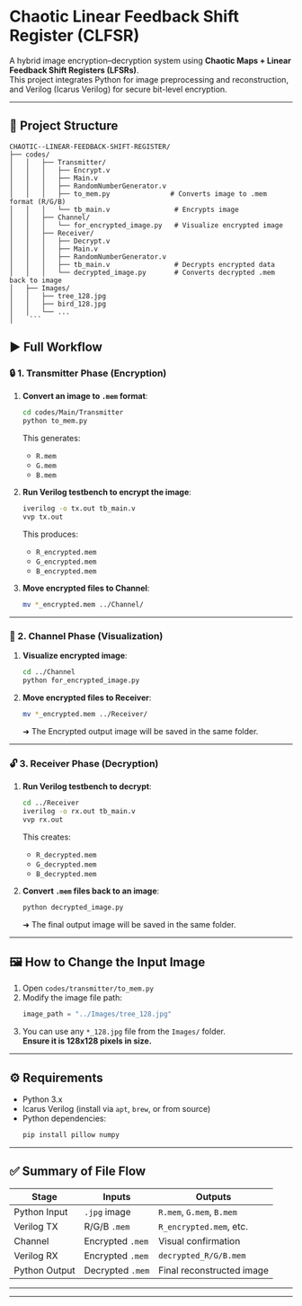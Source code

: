 # Chaotic Linear Feedback Shift Register (CLFSR)

A hybrid image encryption–decryption system using **Chaotic Maps + Linear Feedback Shift Registers (LFSRs)**.  
This project integrates Python for image preprocessing and reconstruction, and Verilog (Icarus Verilog) for secure bit-level encryption.

---

## 📁 Project Structure

```
CHAOTIC--LINEAR-FEEDBACK-SHIFT-REGISTER/
├── codes/
│   │   ├── Transmitter/
│   │   │   ├── Encrypt.v
│   │   │   ├── Main.v
│   │   │   ├── RandomNumberGenerator.v
│   │   │   ├── to_mem.py               # Converts image to .mem format (R/G/B)
│   │   │   └── tb_main.v                # Encrypts image
│   │   ├── Channel/
│   │   │   └── for_encrypted_image.py   # Visualize encrypted image
│   │   ├── Receiver/
│   │   │   ├── Decrypt.v
│   │   │   ├── Main.v
│   │   │   ├── RandomNumberGenerator.v
│   │   │   ├── tb_main.v                # Decrypts encrypted data
│   │   │   └── decrypted_image.py       # Converts decrypted .mem back to image
│   ├── Images/
│   │   ├── tree_128.jpg
│   │   ├── bird_128.jpg
│   │   └── ...
│    ```   
```

## ▶️ Full Workflow

### 🔒 1. Transmitter Phase (Encryption)

1. **Convert an image to `.mem` format**:
   ```bash
   cd codes/Main/Transmitter
   python to_mem.py
   ```
   This generates:
   - `R.mem`
   - `G.mem`
   - `B.mem`

2. **Run Verilog testbench to encrypt the image**:
   ```bash
   iverilog -o tx.out tb_main.v
   vvp tx.out
   ```
   This produces:
   - `R_encrypted.mem`
   - `G_encrypted.mem`
   - `B_encrypted.mem`

3. **Move encrypted files to Channel**:
   ```bash
   mv *_encrypted.mem ../Channel/
   ```

---

### 📡 2. Channel Phase (Visualization)

1. **Visualize encrypted image**:
   ```bash
   cd ../Channel
   python for_encrypted_image.py
   ```
2. **Move encrypted files to Receiver**:
   ```bash
   mv *_encrypted.mem ../Receiver/
   ```
   ➜ The Encrypted output image will be saved in the same folder.


---

### 🔓 3. Receiver Phase (Decryption)

1. **Run Verilog testbench to decrypt**:
   ```bash
   cd ../Receiver
   iverilog -o rx.out tb_main.v
   vvp rx.out
   ```
   This creates:
   - `R_decrypted.mem`
   - `G_decrypted.mem`
   - `B_decrypted.mem`

2. **Convert `.mem` files back to an image**:
   ```bash
   python decrypted_image.py
   ```

   ➜ The final output image will be saved in the same folder.

---

## 🖼️ How to Change the Input Image

1. Open `codes/transmitter/to_mem.py`
2. Modify the image file path:
   ```python
   image_path = "../Images/tree_128.jpg"
   ```
3. You can use any `*_128.jpg` file from the `Images/` folder.  
   **Ensure it is 128x128 pixels in size.**

---

## ⚙️ Requirements

- Python 3.x
- Icarus Verilog (install via `apt`, `brew`, or from source)
- Python dependencies:
  ```bash
  pip install pillow numpy
  ```

---

## ✅ Summary of File Flow

| Stage         | Inputs           | Outputs                   |
|---------------|------------------|---------------------------|
| Python Input   | `.jpg` image     | `R.mem`, `G.mem`, `B.mem` |
| Verilog TX    | R/G/B `.mem`     | `R_encrypted.mem`, etc.   |
| Channel       | Encrypted `.mem` | Visual confirmation       |
| Verilog RX    | Encrypted `.mem` | `decrypted_R/G/B.mem`     |
| Python Output | Decrypted `.mem` | Final reconstructed image |

---

<!-- ## 🧪 Possible Enhancements

- Add support for different chaotic maps (Tent, Sine, Bernoulli)
- Add automation script for the full pipeline
- Integrate NIST randomness test suite
- Add waveform viewer with `gtkwave` -->

---

